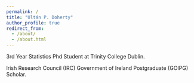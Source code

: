 ```yaml
---
permalink: /
title: "Ultán P. Doherty"
author_profile: true
redirect_from: 
  - /about/
  - /about.html
---
```


3rd Year Statistics Phd Student at Trinity College Dublin.

Irish Research Council (IRC) Government of Ireland Postgraduate (GOIPG) Scholar.
